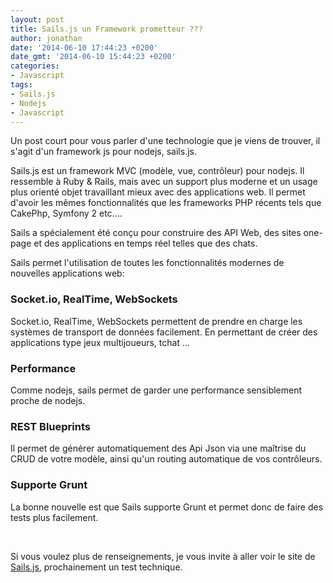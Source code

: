 ```yaml
---
layout: post
title: Sails.js un Framework prometteur ???
author: jonathan
date: '2014-06-10 17:44:23 +0200'
date_gmt: '2014-06-10 15:44:23 +0200'
categories:
- Javascript
tags:
- Sails.js
- Nodejs
- Javascript
---
```


Un post court pour vous parler d'une technologie que je viens de trouver, il s'agit d'un framework js pour nodejs, sails.js.

Sails.js est un framework MVC (modèle, vue, contrôleur) pour nodejs. Il ressemble à Ruby & Rails, mais avec un support plus moderne et un usage plus orienté objet travaillant mieux avec des applications web. Il permet d'avoir les mêmes fonctionnalités que les frameworks PHP récents tels que CakePhp, Symfony 2 etc....

Sails a spécialement été conçu pour construire des API Web, des sites one-page et des applications en temps réel telles que des chats.

Sails permet l'utilisation de toutes les fonctionnalités modernes de nouvelles applications web:

### Socket.io, RealTime, WebSockets

Socket.io, RealTime, WebSockets permettent de prendre en charge les systèmes de transport de données facilement. En permettant de créer des applications type jeux multijoueurs, tchat ...

### Performance

Comme nodejs, sails permet de garder une performance sensiblement proche de nodejs.

### REST Blueprints

Il permet de générer automatiquement des Api Json via une maîtrise du CRUD de votre modèle, ainsi qu'un routing automatique de vos contrôleurs.

### Supporte Grunt

La bonne nouvelle est que Sails supporte Grunt et permet donc de faire des tests plus facilement.

 

Si vous voulez plus de renseignements, je vous invite à aller voir le site de [Sails.js](http://sailsjs.org/ "sailsjs"), prochainement un test technique.

 

 

 

 

 
